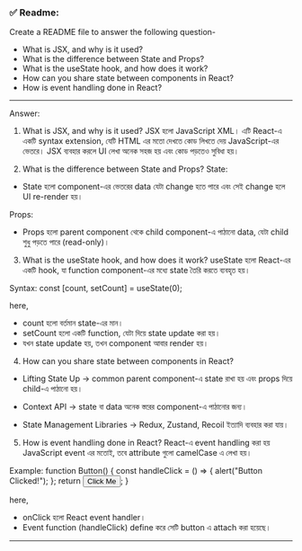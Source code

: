 ### ✅ Readme: 
Create a README file to answer the following question-

 - What is JSX, and why is it used?
 - What is the difference between State and Props?
 - What is the useState hook, and how does it work?
 - How can you share state between components in React?
 - How is event handling done in React?

---
Answer:
1. What is JSX, and why is it used?
 JSX হলো JavaScript XML। এটি React-এ একটি syntax extension, যেটি HTML এর মতো দেখতে কোড লিখতে দেয় JavaScript-এর ভেতরে।
 JSX ব্যবহার করলে UI লেখা অনেক সহজ হয় এবং কোড পড়তেও সুবিধা হয়।

2. What is the difference between State and Props?
State:
 * State হলো component-এর ভেতরের data যেটা change হতে পারে এবং সেই change হলে UI re-render হয়।

Props:
 * Props হলো parent component থেকে child component-এ পাঠানো data, যেটা child শুধু পড়তে পারে (read-only)।

3. What is the useState hook, and how does it work?
 useState হলো React-এর একটি hook, যা function component-এর মধ্যে state তৈরি করতে ব্যবহৃত হয়।

Syntax:
const [count, setCount] = useState(0);

here,
* count হলো বর্তমান state-এর মান।
* setCount হলো একটি function, যেটা দিয়ে state update করা হয়।
* যখন state update হয়, তখন component আবার render হয়।

4. How can you share state between components in React?

 * Lifting State Up → common parent component-এ state রাখা হয় এবং props দিয়ে child-এ পাঠানো হয়।

 * Context API → state বা data অনেক স্তরের component-এ পাঠানোর জন্য।

 * State Management Libraries → Redux, Zustand, Recoil ইত্যাদি ব্যবহার করা যায়।

5. How is event handling done in React?
 React-এ event handling করা হয় JavaScript event এর মতোই, তবে attribute গুলো camelCase এ লেখা হয়।

Example:
function Button() {
  const handleClick = () => {
    alert("Button Clicked!");
  };
  return <button onClick={handleClick}>Click Me</button>;
}

here,
 * onClick হলো React event handler।
 * Event function (handleClick) define করে সেটি button এ attach করা হয়েছে।

---


